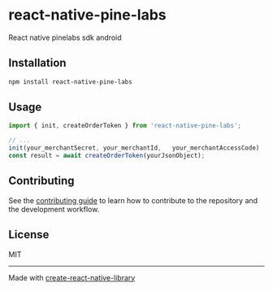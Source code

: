 # react-native-pine-labs
React native pinelabs sdk android 
## Installation

```sh
npm install react-native-pine-labs
```

## Usage

```js
import { init, createOrderToken } from 'react-native-pine-labs';

// ...
init(your_merchantSecret, your_merchantId,   your_merchantAccessCode)
const result = await createOrderToken(yourJsonObject);
```

## Contributing

See the [contributing guide](CONTRIBUTING.md) to learn how to contribute to the repository and the development workflow.

## License

MIT

---

Made with [create-react-native-library](https://github.com/callstack/react-native-builder-bob)
